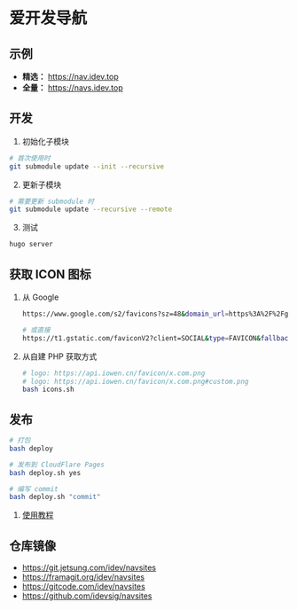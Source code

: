 # 爱开发导航

## 示例

- **精选：** https://nav.idev.top    
- **全量：** https://navs.idev.top

## 开发

1. 初始化子模块

```bash
# 首次使用时
git submodule update --init --recursive
```

2. 更新子模块

```bash
# 需要更新 submodule 时
git submodule update --recursive --remote
```

3. 测试

```bash
hugo server
```

## 获取 ICON 图标

1. 从 Google
   ```sh
   https://www.google.com/s2/favicons?sz=48&domain_url=https%3A%2F%2Fgitcode.com
   
   # 或直接
   https://t1.gstatic.com/faviconV2?client=SOCIAL&type=FAVICON&fallback_opts=TYPE,SIZE,URL&url=https://gitcode.com&size=48
   ```

2. 从自建 PHP 获取方式

    ```sh
    # logo: https://api.iowen.cn/favicon/x.com.png
    # logo: https://api.iowen.cn/favicon/x.com.png#custom.png
    bash icons.sh
    ```

## 发布

```sh
# 打包
bash deploy

# 发布到 CloudFlare Pages
bash deploy.sh yes

# 编写 commit
bash deploy.sh "commit"
```

1. [使用教程](https://git.jetsung.com/idev/navsites/-/wikis/%E4%BD%BF%E7%94%A8%E6%95%99%E7%A8%8B)

## 仓库镜像

- https://git.jetsung.com/idev/navsites
- https://framagit.org/idev/navsites
- https://gitcode.com/idev/navsites
- https://github.com/idevsig/navsites
